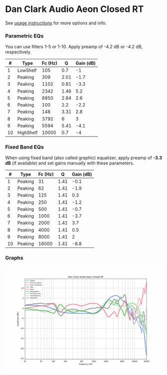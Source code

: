 # Dan Clark Audio Aeon Closed RT
See [usage instructions](https://github.com/jaakkopasanen/AutoEq#usage) for more options and info.

### Parametric EQs
You can use filters 1-5 or 1-10. Apply preamp of -4.2 dB or -4.2 dB, respectively.

|   # | Type      |   Fc (Hz) |    Q |   Gain (dB) |
|-----|-----------|-----------|------|-------------|
|   1 | LowShelf  |       105 | 0.7  |        -1   |
|   2 | Peaking   |       309 | 2.01 |        -1.7 |
|   3 | Peaking   |      1102 | 0.81 |        -3.3 |
|   4 | Peaking   |      2342 | 1.46 |         5.2 |
|   5 | Peaking   |      8850 | 2.84 |         2.6 |
|   6 | Peaking   |       100 | 2.2  |        -2.2 |
|   7 | Peaking   |       148 | 3.31 |         2.8 |
|   8 | Peaking   |      3792 | 6    |         3   |
|   9 | Peaking   |      5594 | 5.41 |        -4.1 |
|  10 | HighShelf |     10000 | 0.7  |        -4   |

### Fixed Band EQs
When using fixed band (also called graphic) equalizer, apply preamp of **-3.3 dB** (if available) and set gains manually with these parameters.

|   # | Type    |   Fc (Hz) |    Q |   Gain (dB) |
|-----|---------|-----------|------|-------------|
|   1 | Peaking |        31 | 1.41 |        -0.1 |
|   2 | Peaking |        62 | 1.41 |        -1.9 |
|   3 | Peaking |       125 | 1.41 |         0.3 |
|   4 | Peaking |       250 | 1.41 |        -1.2 |
|   5 | Peaking |       500 | 1.41 |        -0.7 |
|   6 | Peaking |      1000 | 1.41 |        -3.7 |
|   7 | Peaking |      2000 | 1.41 |         3.7 |
|   8 | Peaking |      4000 | 1.41 |         0.5 |
|   9 | Peaking |      8000 | 1.41 |         2   |
|  10 | Peaking |     16000 | 1.41 |        -8.8 |

### Graphs
![](./Dan%20Clark%20Audio%20Aeon%20Closed%20RT.png)
